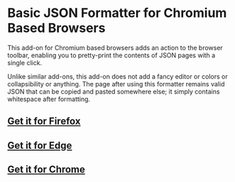 # Basic JSON Formatter for Chromium Based Browsers

This add-on for Chromium based browsers adds an action to the browser toolbar, enabling you to pretty-print the contents
of JSON pages with a single click.

Unlike similar add-ons, this add-on does not add a fancy editor or colors or collapsibility or anything. The page after
using this formatter remains valid JSON that can be copied and pasted somewhere else; it simply contains whitespace
after formatting.

## [Get it for Firefox](https://addons.mozilla.org/en-US/firefox/addon/basic-json-formatter/)
## [Get it for Edge](https://microsoftedge.microsoft.com/addons/detail/basic-json-formatter/hkcopdcafefefofahbfkpngjfoijpcgi)
## [Get it for Chrome](https://chrome.google.com/webstore/detail/basic-json-formatter/ceomfncodjlgpdebgjlbpcibgbcolfln)
